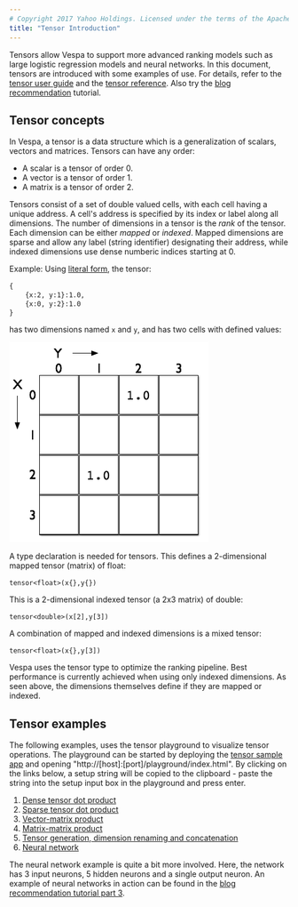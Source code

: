 ```yaml
---
# Copyright 2017 Yahoo Holdings. Licensed under the terms of the Apache 2.0 license. See LICENSE in the project root.
title: "Tensor Introduction"
---
```


Tensors allow Vespa to support more advanced ranking models
such as large logistic regression models and neural networks.
In this document, tensors are introduced with some examples of use.
For details, refer to the [tensor user guide](tensor-user-guide.html)
and the [tensor reference](reference/tensor.html).
Also try the [blog recommendation](tutorials/blog-recommendation.html) tutorial.



## Tensor concepts
In Vespa, a tensor is a data structure which is a generalization of scalars, vectors and matrices.
Tensors can have any order:

- A scalar is a tensor of order 0.
- A vector is a tensor of order 1.
- A matrix is a tensor of order 2.

Tensors consist of a set of double valued cells, with each cell having a unique address.
A cell's address is specified by its index or label along all dimensions.
The number of dimensions in a tensor is the _rank_ of the tensor.
Each dimension can be either _mapped_ or _indexed_.
Mapped dimensions are sparse and allow any label (string identifier) designating their address,
while indexed dimensions use dense numberic indices starting at 0.

Example: Using [literal form](reference/tensor.html#tensor-literal-form), the tensor:

    {
        {x:2, y:1}:1.0,
        {x:0, y:2}:1.0
    }

has two dimensions named `x` and `y`, and has two cells with defined values:

![Tensor graphical representation](img/tensor-guide.png)

A type declaration is needed for tensors. This defines a 2-dimensional mapped tensor (matrix) of float:

    tensor<float>(x{},y{})

This is a 2-dimensional indexed tensor (a 2x3 matrix) of double:

    tensor<double>(x[2],y[3])
    
A combination of mapped and indexed dimensions is a mixed tensor:

    tensor<float>(x{},y[3])

Vespa uses the tensor type to optimize the ranking pipeline.
Best performance is currently achieved when using only indexed dimensions.
As seen above, the dimensions themselves define if they are mapped or indexed.



## Tensor examples
The following examples, uses the tensor playground to visualize tensor operations.
The playground can be started by deploying the
[tensor sample app](https://github.com/vespa-engine/sample-apps/tree/master/basic-search-tensor)
and opening "http://[host]:[port]/playground/index.html".
By clicking on the links below, a setup string will be copied to the clipboard -
paste the string into the setup input box in the playground and press enter.

<script>
function copyToClipboard(text) {
    var textarea = document.createElement("textarea");
    textarea.value = text;
    document.body.appendChild(textarea);
    textarea.select();
    document.execCommand('copy');
    document.body.removeChild(textarea);
}
</script>

1. <a href="#dense_dot_product" onclick="copyToClipboard('N4KABGBEBmBOCGBbApgZ0gLjAbXBMo++kA9gA6ZQDGJiKAdgC6QA0eRkZ8CilhRxRsgAezLJAAiyeqmRghMkrDAATEozBlYJFQFcqzdvgC+R42yL8O5SpABu3AJbwARgBtkrIxE7ckfb2J6JE9xAEEvAUEATzJQqAVUJQAKYWwAZgBdAEpIqKgHN114yGBgYQwARmMMAAYAOmrIQNMicyMrYhtxB1hnd08LAV8eAPyoYJRbACE8qMhGWJLElLSs3KH5wuLbMoramobKlnKqw-qAJmNmqNaTTYJA0gpxES00VEcSejniLlGsJ0OJMSr8OG9YB8vj9wmAAFRgWYtMwPIFQbpQCFQ75gqD-fyAwI+EG2XE+LGoT448SoXSIZJhOHTXLItqop4YyAUqk-B4+fG8QnjSAk8RkzHCd6U6G2SF6KjIZIAKxIjnoDJYiM10FSLGi2VScP12U1tMQLNuZjwmRAxiAA')">Dense tensor dot product</a>
1. <a href="#sparse_dot_product" onclick="copyToClipboard('N4KABGBEBmBOCGBbApgZ0gLjAbXBMo++kA9gA6ZQDGJiKAdgC6QA0eRkZ8CilhRxRsgAezLJADKXWKmRgh9VCVhgAJiUZgysEqoCuVZu3wBfYybZF+HcpUgA3bgEt4AIwA2yVsYiduSPh9ieiQvcQBBbwFBAE8yMKgFJVgACmFgEwBKKOioR3c9BMhgYGEMAEYTDAAGADpKyCCzIgtja2JbcUdYFw8vSwE-HkDcqBCUOwAhHOjIRjiipOU0jOyB2fzCuxKy6qq68pZSiv3agCYTRujm03WCINIKcRFtNFQnEnoZ4mkArHaOOMit8OC9YG8Pl8ImAAFRgaZNcx3AFQTpQMEQz4gqC-Xj-IK+IF2bG+DGod5Y8SoPSIFLhGGTFhgYTZREtZEPNGQMkUr53Xy4ka5SBE8Qk9HCV7kyF2cH6KjIFIAKxITnodKZjLA0DSLBimTSMP1mSZ1MQrOu5jwAF0QCYgA')">Sparse tensor dot product</a>
1. <a href="#vector_matrix_product" onclick="copyToClipboard('N4KABGBEBmBOCGBbApgZ0gLjAbXBMo++kA9gA6ZQDGJiKAdgC6QA0eRkZ8CilhRxRsgAezLJABqyKoxKwAtIniNYAS2FgysEgBMArjIB0kdvgC+ps2yL8O5SpABu3VfABGAG2StTETtyQ+X2J6JG9xCR8BQQBPMnCoIXpUOQAKYWwAZgBdAEoo6KhnDz0EyGBgYQwABjMawwBWFkqMAEY66sbmqoAmDsazE2iLIitTW2J7cWc1dy8Cji4eIMKoUJQHAFkFgUhGOLKklNhUqizslgyc-OtCp3gSsoqqGsuajuaX6rf2+tbP169fo9AH-Kq1Nqgn51VqGf7AF5gjB9NqGEEI5FvCHol4gqq-HpwgF45F1Ql9IYCEbmW4QCZ+KZQERaNCoVQkeg7PxLQJYekhMIOLnEZmwVnszniVB6RCpCRgABUYE2LDAwnywWpEDGNmCpAo4hodGQTGF-mWfOCfiEogcADkSEIwIwABbKZ0u5BgOQ6ZCwb3QMCIPQeRiqMgeVRUZQSsA6EhoegAckYQeUQlghjAAElU6pUB6vTpVAw2RznSQwNLEN7HH6Pe6lIwM6hjJrLLSCHrGZBReKOWaebxLatIOsysK-H3UGXJVBq6lNoqwBJVerKaMO+NuwamcIWTOJYOAsOu6Px0LOxxp7OHGL9FRkKkAFYkVT0OWqlVgaDpFgxXJ0mXADclVas1w1YZLDwbIQDMIA')">Vector-matrix product</a>
1. <a href="#matrix_matrix_product" onclick="copyToClipboard('N4KABGBEBmBOCGBbApgZ0gLjAbXBMo++kA9gA6ZQDGJiKAdgC6QA0eRkZ8CilhRxRsgAezLJACiwpGQA2yMCWhh4YRPEawAlsIC06zTrBlYJACYBXKowB0kdvgC+Dx2yL8O5SpABu3LfAARvKsDhCc3Eh8YcT0SMjeAIKhAoIAnmQJ4kL0qCSwABTCwK5pJQCUKalQfrIWWVDAADr0wMIYAAwsaZ2OnSwtbf09AIx9HTYjA63tUz0dfVODs90YY2uTLY72qc5Erg4exF7iftpBIW4CETzR1VBxKN4AQlWpkIwZDR-IufkFZVcAC8Km9rrV6t5mq15iwgb1+oNYfD1ksYWs4QiJmjgKNMajNvRtjE9k4rhAjuETlARCY0KgtCR6GDwlxblhKbF4t4WcRabB6YzmeJEmAAFRgV4klzkggxUgUcT8wVM3k3KIcmLhR7fXnhZWoBmq8SoCyIAqiiXPFhgNKVaX7WWchXeA1G5my1mRXia+6QHU8z184R0w1C7wCyxUZAFABWJC09AtLGt0CK3XKRTFdvKLFNiAzOwEpIgpIAuiBHEA')">Matrix-matrix product</a>
1. <a href="#tensor_generation" onclick="copyToClipboard('N4KABGBEBmBOCGBbApgZ0gLjAbXBMo++kA9gA6ZQDGJiKAdgC6QA0eRkZ8CilhRxRsgAezLJADEEsABVk9VCVhgA5vOQJGASxL0WYACZaGqHfTCx5SLfRVh49A2Br0q8IfXdnI7fAF9fPzYifg5ySkgRMktUU11WXwhObiQ+ROJPFAiAQQSBYiiYuPoIj0VYAAotbABmAF0ASiqGn3yAoiDfUOJw8UK0YryBZJ40-KTM5AiAISH8yOFoge9xMqUq7AAmRqqAahqW9Pb-YPxupN6oftjvU44uUaxzjKQp8QBhOeHrwfEXN0YFWyLGmLC0hzagTuBHSpAofUWRVusIeqSe6QmrwiXw4PxWUEskwq730Wn0wghAmOEGOdRAfiAA')">Tensor generation, dimension renaming and concatenation</a>
1. <a href="#neural_network" onclick="copyToClipboard('N4KABGBEBmBOCGBbApgZ0gLjAbXBMo++kA9gA6ZQDGJiKAdgC6QA0eRkZ8CilhRxRsgAezLJAByyAK4IANmHrJGAdxKwA1mBFIyc5JHb4AvkeNsi-DuUqQAbtwCW8AEb7WRiJ25I+n4vRIBuKO9GTSzBYCXowAnmTBUEL0qOoAFKHhjNgAzAC6AJQe0V4OctKJkMDAmREYAAzGDQB0AIwsNWF1rU31bR21jBgATL1txobRpkTmRlbENuIOsM5uBlEcXDx+JVCBKLYqABaOACanyPTFJZBxCbbJqbAZXdn5LCfnl9gArIXX0Xs8HKlWqnwu9AaLEGDSaAFo+gB2VoADgAnMMOuDLhh2jDGrjmmi0a1hiisWcISNoa9YS16gAWBmoilfSE5GlZOkItoo4YMjnAbGQhmcuoEvr1fnE1lU+pioY9FoANhRiJRP1lOLxtKVcNazWV-J+5KFlJxmJhSr6wxyyplZrZGA5VrGyp+iMRosdVNFrpaPzR7tNwqhMNGGH1zR+TOV3tDOq5EZtaPqjK1kMttOTbWVytamp9OJd2aaBq9rRyIfNIoVIzGOVaAp+E380xMGwI-lIFCWTlc7k7Xi2viw8w4+0qLmFAIEt3ilUe6WFv3+Q+IZQqtjBNbpNpRUsRGdxYylHsLoZzafq+ePOTGw3zrXaRZF8L6rTz9TRramZk745QIsUDLKsg7diOvBjv4XiToc0ChMCs4cHci6XE8aQrn8LAIYEcjYK0a4wSBwJbuIO5OvKuHAtyyrNHyPyqse7TUXI3LPtGPzDOqx6Yqx3KSo2aJHq+zo4YhbEEjknGIo+x6ivxBI8naiI5Iiv4CO2ECzJY3bAUCKwDusEE+FBXa7JAcHiC4rHIYIC4POh6SsQRREWZuoLAIpp7uoiyqNJMmn-nMem9tQtAMJEJnbNBFlCKItgAGKOLAqCMGAcjwLEyCwGA8BUIwjgOIVJCQoFMzBbpgL6SIZCwGgqCOKVdneDF5k3FZUB2V4tX1agjXNeIqDSIgLxZGAABUYDHDWLBgIMBRgAA1GA041uVJiVfggE9rYvUNU1Vzrq1o7tYCnWQJl2WwK03VQPt-WHbY9XlGkw2jYMk3TcKc0Lctq3CkUbZbRAO01cIdUHc1x2QTsHVBLYwJCLAgSFXYyAAPpXTlt3rj1EN9QNVziC90hpMIKgY3o0ioBjLhjREc0zWyc1rSz82vAUQN-jMAGhbYNB0JcUWArDsU3PFYhQMleEZVlOV5QVRXwCVZXA7zIXVWFkAPUTLVi2dc4XXdOsE1DxNQO9aTYzdX0qKxc2A-9NkSRt2kg4bXjg5Dj3Q9Fp2AbBCPiDbwwm7rT1DY4ADmiAkGcb0jdb8u21N9sSY7NaLStLt4dzQUa1Vc76YLkX66ZcOApLSUSWACD0FoqA0PVGBu2AWnt3zWt7WbvtHf7ZmB3swddXj9293rQ1J6H+cVXPYB5CAxhAA')">Neural network</a>

The neural network example is quite a bit more involved.
Here, the network has 3 input neurons, 5 hidden neurons and a single output neuron.
An example of neural networks in action can be found in the
[blog recommendation tutorial part 3](tutorials/blog-recommendation-nn.html).
